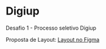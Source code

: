 # Digiup

Desafio 1 - Processo seletivo Digiup

Proposta de Layout:
[Layout no Figma](https://www.figma.com/file/WTrRdyKU02ggLp9PzLIbli/Desafios-t%C3%A9cnicos-digiUP---WordPress-Developer?type=design&node-id=0%3A1&mode=design&t=cv6pWzeT0Mra2a5V-1)
